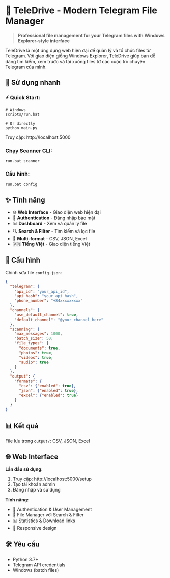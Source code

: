 # 🚀 TeleDrive - Modern Telegram File Manager

> **Professional file management for your Telegram files with Windows Explorer-style interface**

TeleDrive là một ứng dụng web hiện đại để quản lý và tổ chức files từ Telegram. Với giao diện giống Windows Explorer, TeleDrive giúp bạn dễ dàng tìm kiếm, xem trước và tải xuống files từ các cuộc trò chuyện Telegram của mình.

## 🚀 Sử dụng nhanh

### ⚡ Quick Start:
```batch
# Windows
scripts/run.bat

# Or directly
python main.py
```
Truy cập: http://localhost:5000

### Chạy Scanner CLI:
```batch
run.bat scanner
```

### Cấu hình:
```batch
run.bat config
```

## ✨ Tính năng

- 🌐 **Web Interface** - Giao diện web hiện đại
- 🔐 **Authentication** - Đăng nhập bảo mật
- 📊 **Dashboard** - Xem và quản lý file
- 🔍 **Search & Filter** - Tìm kiếm và lọc file
- 📁 **Multi-format** - CSV, JSON, Excel
- 🇻🇳 **Tiếng Việt** - Giao diện tiếng Việt


## 📁 Cấu hình

Chỉnh sửa file `config.json`:
```json
{
  "telegram": {
    "api_id": "your_api_id",
    "api_hash": "your_api_hash",
    "phone_number": "+84xxxxxxxxx"
  },
  "channels": {
    "use_default_channel": true,
    "default_channel": "@your_channel_here"
  },
  "scanning": {
    "max_messages": 1000,
    "batch_size": 50,
    "file_types": {
      "documents": true,
      "photos": true,
      "videos": true,
      "audio": true
    }
  },
  "output": {
    "formats": {
      "csv": {"enabled": true},
      "json": {"enabled": true},
      "excel": {"enabled": true}
    }
  }
}
```

## 📊 Kết quả

File lưu trong `output/`: CSV, JSON, Excel

## 🌐 Web Interface

**Lần đầu sử dụng:**
1. Truy cập: http://localhost:5000/setup
2. Tạo tài khoản admin
3. Đăng nhập và sử dụng

**Tính năng:**
- 🔐 Authentication & User Management
- 📁 File Manager với Search & Filter
- 📊 Statistics & Download links
- 📱 Responsive design

## 🛠️ Yêu cầu

- Python 3.7+
- Telegram API credentials
- Windows (batch files)

